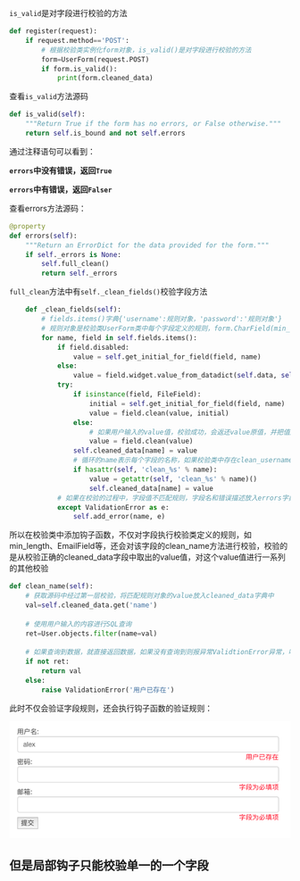 `is_valid`是对字段进行校验的方法

```python
def register(request):
    if request.method=='POST':
        # 根据校验类实例化form对象，is_valid()是对字段进行校验的方法
        form=UserForm(request.POST)
        if form.is_valid():
            print(form.cleaned_data)
```



查看`is_valid`方法源码

```python
def is_valid(self):
	"""Return True if the form has no errors, or False otherwise."""
	return self.is_bound and not self.errors
```

通过注释语句可以看到：

**`errors`中没有错误，返回`True`**

**`errors`中有错误，返回`Falser`**



查看errors方法源码：

```python
@property
def errors(self):
    """Return an ErrorDict for the data provided for the form."""
    if self._errors is None:
        self.full_clean()
        return self._errors
```



`full_clean`方法中有`self._clean_fields()`校验字段方法

```python
    def _clean_fields(self):
        # fields.items()字典{'username':规则对象，'password':'规则对象'}
        # 规则对象是校验类UserForm类中每个字段定义的规则，form.CharField(min_length...)
        for name, field in self.fields.items():
            if field.disabled:
                value = self.get_initial_for_field(field, name)
            else:
                value = field.widget.value_from_datadict(self.data, self.files, self.add_prefix(name))
            try:
                if isinstance(field, FileField):
                    initial = self.get_initial_for_field(field, name)
                    value = field.clean(value, initial)
                else:
                    # 如果用户输入的value值，校验成功，会返还value原值，并把值放入到cleaned_data字典中，存放校验规则成功的数据
                    value = field.clean(value)
                self.cleaned_data[name] = value
                # 循环的name表示每个字段的名称，如果校验类中存在clean_username的方法，执行该方法内的钩子函数，并再次把校验成功的值放入cleaned_data字典中
                if hasattr(self, 'clean_%s' % name):
                    value = getattr(self, 'clean_%s' % name)()
                    self.cleaned_data[name] = value
            # 如果在校验的过程中，字段值不匹配规则，字段名和错误描述放入errors字典中
            except ValidationError as e:
                self.add_error(name, e)
```



所以在校验类中添加钩子函数，不仅对字段执行校验类定义的规则，如min_length、EmailField等，还会对该字段的clean_name方法进行校验，校验的是从校验正确的cleaned_data字段中取出的value值，对这个value值进行一系列的其他校验

```python
def clean_name(self):
	# 获取源码中经过第一层校验，将匹配规则对象的value放入cleaned_data字典中
	val=self.cleaned_data.get('name')
    
    # 使用用户输入的内容进行SQL查询
	ret=User.objects.filter(name=val)
	
    # 如果查询到数据，就直接返回数据，如果没有查询到则报异常ValidtionError异常，吻合和源码中的ValidtionError异常
	if not ret:
		return val
	else:
		raise ValidationError('用户已存在')
```

此时不仅会验证字段规则，还会执行钩子函数的验证规则：

![image-20181121214444743](./images/gouzi.png)

## 但是局部钩子只能校验单一的一个字段